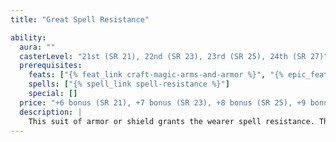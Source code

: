 ```yaml
---
title: "Great Spell Resistance"

ability:
  aura: ""
  casterLevel: "21st (SR 21), 22nd (SR 23), 23rd (SR 25), 24th (SR 27)"
  prerequisites:
    feats: ["{% feat_link craft-magic-arms-and-armor %}", "{% epic_feat_link craft-epic-magic-arms-and-armor %}"]
    spells: ["{% spell_link spell-resistance %}"]
    special: []
  price: "+6 bonus (SR 21), +7 bonus (SR 23), +8 bonus (SR 25), +9 bonus (SR 27)"
  description: |
    This suit of armor or shield grants the wearer spell resistance. The spell resistance can be 21, 23, 25, or 27, depending on the armor.
---
```

